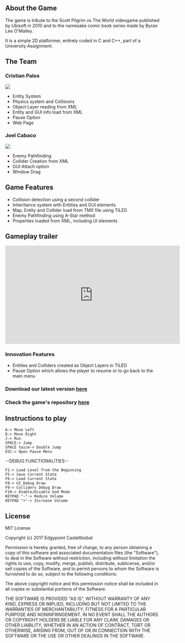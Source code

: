 ## About the Game 
The game is tribute to the Scott Pilgrim vs The World videogame published by Ubisoft in 2010 and to the namesake comic book series made by Byran Lee O'Malley. 

It is a simple 2D platformer, entirely coded in C and C++, part of a University Assignment. 

## The Team
### Cristian Palos
![](http://i.imgur.com/AZKuqnw.png)

- Entity System
- Physics system and Collisions
- Object Layer reading from XML
- Entity and GUI info load from XML
- Pause Option
- Web Page

### Joel Cabaco
![](https://i.imgur.com/IDu18wy.png)
 
 - Enemy Pathfinding
 - Collider Creation from XML
 - GUI Attach option
 - Window Drag

## Game Features
- Collision detection using a second collider
- Inheritance system with Entities and GUI elements
- Map, Entity and Collider load from TMX file using TILED
- Enemy Pathfinding using A-Star method
- Properties loaded from XML, including UI elements

## Gameplay trailer
<iframe width="560" height="315" src="https://www.youtube.com/embed/JLApyu2X3VA" frameborder="0" gesture="media" allow="encrypted-media" allowfullscreen></iframe>

### Innovation Features
- Entities and Colliders created as Object Layers in TILED
- Pause Option which allows the player to resume or to go back to the main menu

	
### Download our latest version [here](https://github.com/kistofe/Ramona-Flowers-vs-The-Code/releases)
### Check the game's repository [here](https://github.com/kistofe/Ramona-Flowers-vs-The-Code)

## Instructions to play

	A-> Move Left
	D-> Move Right
	J-> Run
	SPACE-> Jump
	SPACE twice-> Double Jump
	ESC-> Open Pause Menu
	
--DEBUG FUNCTIONALITIES--
	
	F1-> Load Level from the Beginning
	F5-> Save Current State
	F6-> Load Current State
	F8-> UI Debug Draw
	F9-> Colliders Debug Draw
	F10-> Enable/Disable God Mode
	KEYPAD "-"-> Reduce Volume
	KEYPAD "+"-> Increase Volume 
	
## License
MIT License

Copyright (c) 2017 Edgypoint Castellbisbal

Permission is hereby granted, free of charge, to any person obtaining a copy
of this software and associated documentation files (the "Software"), to deal
in the Software without restriction, including without limitation the rights
to use, copy, modify, merge, publish, distribute, sublicense, and/or sell
copies of the Software, and to permit persons to whom the Software is
furnished to do so, subject to the following conditions:

The above copyright notice and this permission notice shall be included in all
copies or substantial portions of the Software.

THE SOFTWARE IS PROVIDED "AS IS", WITHOUT WARRANTY OF ANY KIND, EXPRESS OR
IMPLIED, INCLUDING BUT NOT LIMITED TO THE WARRANTIES OF MERCHANTABILITY,
FITNESS FOR A PARTICULAR PURPOSE AND NONINFRINGEMENT. IN NO EVENT SHALL THE
AUTHORS OR COPYRIGHT HOLDERS BE LIABLE FOR ANY CLAIM, DAMAGES OR OTHER
LIABILITY, WHETHER IN AN ACTION OF CONTRACT, TORT OR OTHERWISE, ARISING FROM,
OUT OF OR IN CONNECTION WITH THE SOFTWARE OR THE USE OR OTHER DEALINGS IN THE
SOFTWARE.


